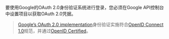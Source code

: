 要使用Google的OAuth 2.0身份验证系统进行登录，您必须在Google API控制台中设置项目以获取OAuth 2.0凭据。

> [Google’s OAuth 2.0 implementation](https://developers.google.com/identity/protocols/OpenIDConnect)身份验证实施符合[OpenID Connect 1.0](https://openid.net/connect/)规范，并通过[OpenID Certified](https://openid.net/certification/)。



